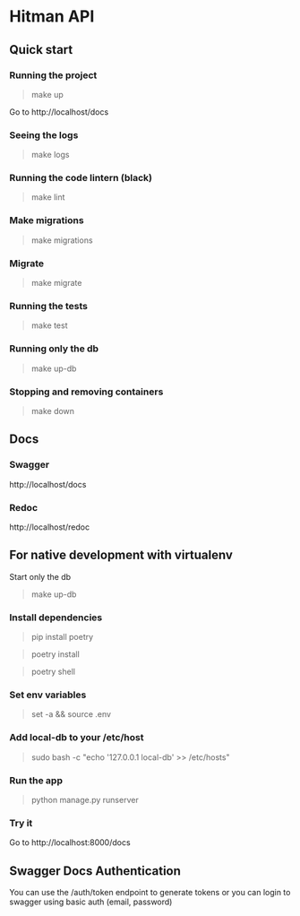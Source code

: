 # Hitman API

## Quick start

### Running the project
> make up

Go to http://localhost/docs
### Seeing the logs
> make logs
### Running the code lintern (black)
> make lint
### Make migrations
> make migrations
### Migrate
> make migrate
### Running the tests
> make test
### Running only the db
> make up-db
### Stopping and removing containers
> make down

## Docs
### Swagger
http://localhost/docs
### Redoc
http://localhost/redoc

## For native development with virtualenv
Start only the db
> make up-db
### Install dependencies
> pip install poetry

> poetry install

> poetry shell
### Set env variables
> set -a && source .env
### Add local-db to your /etc/host
> sudo bash -c "echo '127.0.0.1 local-db' >> /etc/hosts"
### Run the app
> python manage.py runserver
### Try it
Go to http://localhost:8000/docs

## Swagger Docs Authentication

You can use the /auth/token endpoint to generate tokens or you can login to swagger using basic auth (email, password)
